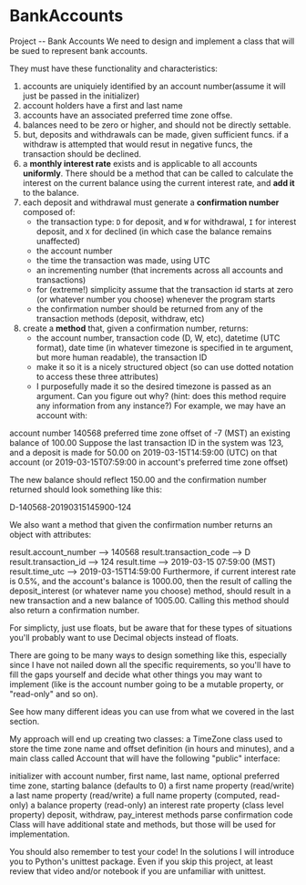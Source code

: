 # BankAccounts

Project -- Bank Accounts
We need to design and implement a class that will be sued to represent bank accounts.

They must have these functionality and characteristics:

1. accounts are uniquiely identified by an account number(assume it will just be passed in the initializer)
2. account holders have a first and last name
3. accounts have an associated preferred time zone offse. 
4. balances need to be zero or higher, and should not be directly settable. 
5. but, deposits and withdrawals can be made, given sufficient funcs. 
    if a withdraw is attempted that would resut in negative funcs, the transaction should be declined. 
6. a **monthly interest rate** exists and is applicable to all accounts **uniformly**. There should be a method that can be called to calculate the interest on the current balance using the current interest rate, and **add it** to the balance.
7. each deposit and withdrawal must generate a **confirmation number** composed of:
    - the transaction type: `D` for deposit, and `W` for withdrawal, `I` for interest deposit, and `X` for declined (in which case the balance remains unaffected)
    - the account number
    - the time the transaction was made, using UTC
    - an incrementing number (that increments across all accounts and transactions)
    - for (extreme!) simplicity assume that the transaction id starts at zero (or whatever number you choose) whenever the program starts
    - the confirmation number should be returned from any of the transaction methods (deposit, withdraw, etc)
8. create a **method** that, given a confirmation number, returns:
    - the account number, transaction code (D, W, etc), datetime (UTC format), date time (in whatever timezone is specified in te argument, but more human readable), the transaction ID
    - make it so it is a nicely structured object (so can use dotted notation to access these three attributes)
    - I purposefully made it so the desired timezone is passed as an argument. Can you figure out why? (hint: does this method require any information from any instance?)
For example, we may have an account with:

account number 140568
preferred time zone offset of -7 (MST)
an existing balance of 100.00
Suppose the last transaction ID in the system was 123, and a deposit is made for 50.00 on 2019-03-15T14:59:00 (UTC) on that account (or 2019-03-15T07:59:00 in account's preferred time zone offset)

The new balance should reflect 150.00 and the confirmation number returned should look something like this:

D-140568-20190315145900-124

We also want a method that given the confirmation number returns an object with attributes:

result.account_number --> 140568
result.transaction_code --> D
result.transaction_id --> 124
result.time --> 2019-03-15 07:59:00 (MST)
result.time_utc --> 2019-03-15T14:59:00
Furthermore, if current interest rate is 0.5%, and the account's balance is 1000.00, then the result of calling the deposit_interest (or whatever name you choose) method, should result in a new transaction and a new balance of 1005.00. Calling this method should also return a confirmation number.

For simplicty, just use floats, but be aware that for these types of situations you'll probably want to use Decimal objects instead of floats.

There are going to be many ways to design something like this, especially since I have not nailed down all the specific requirements, so you'll have to fill the gaps yourself and decide what other things you may want to implement (like is the account number going to be a mutable property, or "read-only" and so on).

See how many different ideas you can use from what we covered in the last section.

My approach will end up creating two classes: a TimeZone class used to store the time zone name and offset definition (in hours and minutes), and a main class called Account that will have the following "public" interface:

initializer with account number, first name, last name, optional preferred time zone, starting balance (defaults to 0)
a first name property (read/write)
a last name property (read/write)
a full name property (computed, read-only)
a balance property (read-only)
an interest rate property (class level property)
deposit, withdraw, pay_interest methods
parse confirmation code
Class will have additional state and methods, but those will be used for implementation.

You should also remember to test your code! In the solutions I will introduce you to Python's unittest package. Even if you skip this project, at least review that video and/or notebook if you are unfamiliar with unittest.

 
